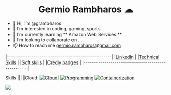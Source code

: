 <h1 align="center">Germio Rambharos ☁</h1>

- 👋 Hi, I’m @grambharos
- 👀 I’m interested in coding, gaming, sports
- 🌱 I’m currently learning ** Amazon Web Services **
- 💞️ I’m looking to collaborate on ...
- 📫 How to reach me germio.rambharos@gmail.com

|---------------------------------------------------|
|[LinkedIn](https://bit.ly/grambharos-linkedin) |
|[Technical Skills](https://bit.ly/grambharos-ts)   |
|[Soft skills](https://bit.ly/grambharos-cs)    |
|[Credly badges](https://bit.ly/grambharos-credly)  |
|---------------------------------------------------|

Skills
|||
|Cloud  |[![Cloud](https://skillicons.dev/icons?i=openstack,aws,gcp)](https://skillicons.dev)|
[![Programming](https://skillicons.dev/icons?i=bash,py,go)](https://skillicons.dev)
[![Containerization](https://skillicons.dev/icons?i=bash,py,go)](https://skillicons.dev)

![](https://komarev.com/ghpvc/?username=grambharos&color=brightgreen)
